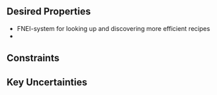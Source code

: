 ## Desired Properties

- FNEI-system for looking up and discovering more efficient recipes
-

## Constraints

## Key Uncertainties
